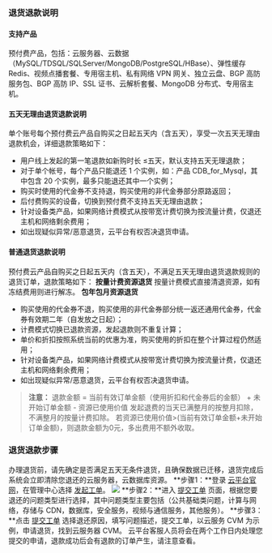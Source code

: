 ### 退货退款说明
#### 支持产品
预付费产品，包括：云服务器、云数据（MySQL/TDSQL/SQLServer/MongoDB/PostgreSQL/HBase）、弹性缓存 Redis、视频点播套餐、专用宿主机、私有网络 VPN 网关、独立云盘、BGP 高防服务包、BGP 高防 IP、SSL 证书、云解析套餐、MongoDB 分布式、专用宿主机。
#### 五天无理由退货退款说明
单个账号每个预付费云产品自购买之日起五天内（含五天），享受一次五天无理由退款机会，详细退款策略如下：
- 用户线上发起的第一笔退款如新购时长 ≤五天，默认支持五天无理退款；
- 对于单个帐号，每个产品只能退还 1 个实例，如：产品 CDB_for_Mysql，其中包含 20 个实例，最多只能退还其中一个实例；
- 购买时使用的代金券不支持退，购买使用的非代金券部分原路返回；
- 后付费购买的设备，切换到预付费不支持五天无理由退款；
- 针对设备类产品，如果网络计费模式从按带宽计费切换为按流量计费，仅退还主机和网络剩余费用；
- 如出现疑似异常/恶意退货，云平台有权否决退货申请。

#### 普通退货退款说明
预付费云产品自购买之日起五天内（含五天），不满足五天无理由退货退款规则的退货订单，退款策略如下：
**按量计费资源退货**
按量计费模式直接清退资源，如有冻结费用则进行解冻。
**包年包月资源退货**
- 购买使用的代金券不退，购买使用的非代金券部分统一返还通用代金券，代金券有效期二年（自发放之日起）；
- 计费模式切换已退款资源，发起退款则不重复计算；
- 单价和折扣按照系统当前的优惠为准，购买使用的折扣在整个计算过程仍然适用；
- 针对设备类产品，如果网络计费模式从按带宽计费切换为按流量计费，仅退还主机和网络剩余费用；
- 如出现疑似异常/恶意退货，云平台有权否决退货申请。
>**注意：**
>退款金额 = 当前有效订单金额（使用折扣和代金券后的金额） + 未开始订单金额 - 资源已使用价值
>发起退费的当天已满整月的按整月扣除，不满整月的按量计费扣除。
>若资源已使用价值>(当前有效订单金额+未开始订单金额)，则退款金额为0元，多出费用不额外收取。

### 退货退款步骤
办理退货前，请先确定是否满足五天无条件退货，且确保数据已迁移，退货完成后系统会立即清除您退还的云服务器，云数据库资源。
**步骤1：**登录 [云平台官网](/)，在管理中心选择 [发起工单](http://console.tcecqpoc.fsphere.cn/workorder/category)。
![](http://imgcache.tcecqpoc.fsphere.cn/image/mc.qcloudimg.com/static/img/abb231e9db32d4dd7950233fb6eb307a/image.png)
**步骤2：**进入 [提交工单](http://console.tcecqpoc.fsphere.cn/workorder/category) 页面，根据您要退还的问题类型进行选择，其中问题类型主要包括（公共基础类问题，计算与网络，存储与 CDN，数据库，安全服务，视频与通信服务，其他服务）。
**步骤3：**点击 [提交工单](http://console.tcecqpoc.fsphere.cn/workorder/category) 选择退还原因，填写问题描述，提交工单，以云服务 CVM 为示例，申请退货，找到云服务器 CVM。
云平台客服人员将会在两个工作日内处理您提交的申请，退款成功后会有退款的订单产生，请注意查看。
